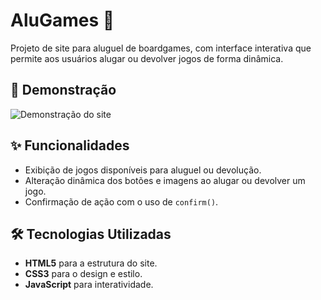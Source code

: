 # AluGames 🎲

Projeto de site para aluguel de boardgames, com interface interativa que permite aos usuários alugar ou devolver jogos de forma dinâmica.

## 📸 Demonstração

![Demonstração do site](./caminho/para/screenshot.png)

## ✨ Funcionalidades

- Exibição de jogos disponíveis para aluguel ou devolução.
- Alteração dinâmica dos botões e imagens ao alugar ou devolver um jogo.
- Confirmação de ação com o uso de `confirm()`.

## 🛠️ Tecnologias Utilizadas

- **HTML5** para a estrutura do site.
- **CSS3** para o design e estilo.
- **JavaScript** para interatividade.
